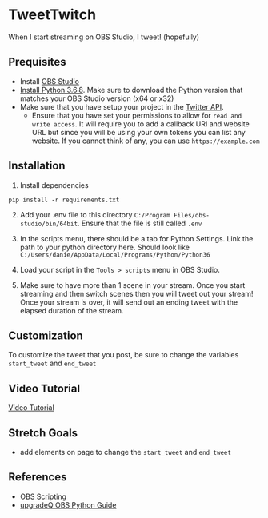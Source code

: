 # TweetTwitch
When I start streaming on OBS Studio, I tweet! (hopefully)

## Prequisites
- Install [OBS Studio](https://obsproject.com/)
- [Install Python 3.6.8](https://www.python.org/downloads/release/python-368/). Make sure to download the Python version that matches your OBS Studio version (x64 or x32)
- Make sure that you have setup your project in the [Twitter API](https://developer.twitter.com/en/docs/twitter-api).
    - Ensure that you have set your permissions to allow for `read and write access`. It will require you to add a callback URI and website URL but since you will be using your own tokens you can list any website. If you cannot think of any, you can use `https://example.com`

## Installation
1. Install dependencies
```
pip install -r requirements.txt
```
2. Add your .env file to this directory `C:/Program Files/obs-studio/bin/64bit`. Ensure that the file is still called `.env`

3. In the scripts menu, there should be a tab for Python Settings. Link the path to your python directory here. Should look like `C:/Users/danie/AppData/Local/Programs/Python/Python36`

4. Load your script in the `Tools > scripts` menu in OBS Studio. 

5. Make sure to have more than 1 scene in your stream. Once you start streaming and then switch scenes then you will tweet out your stream! Once your stream is over, it will send out an ending tweet with the elapsed duration of the stream.

## Customization
To customize the tweet that you post, be sure to change the variables `start_tweet` and `end_tweet`

## Video Tutorial
[Video Tutorial](https://www.youtube.com/watch?v=NKsmlSXHjHI)

## Stretch Goals
- add elements on page to change the `start_tweet` and `end_tweet`

## References
- [OBS Scripting](https://obsproject.com/docs/scripting.html#script-function-exports)
- [upgradeQ OBS Python Guide](https://github.com/upgradeQ/OBS-Studio-Python-Scripting-Cheatsheet-obspython-Examples-of-API#ui)
